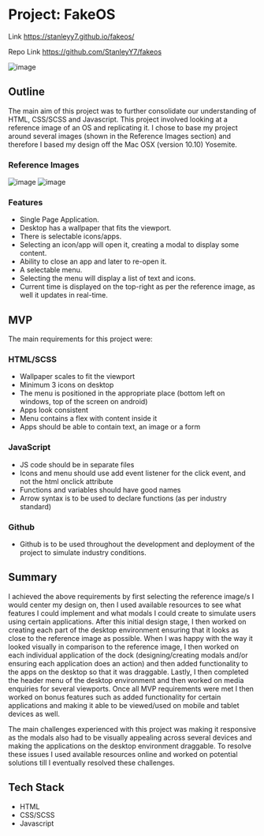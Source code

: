 # Project: FakeOS

Link https://stanleyy7.github.io/fakeos/

Repo Link https://github.com/StanleyY7/fakeos

![image](https://user-images.githubusercontent.com/119549394/210021374-98510733-7967-422d-a443-562cac48ed22.png)

## Outline

The main aim of this project was to further consolidate our understanding of HTML, CSS/SCSS and Javascript. This project involved looking at a reference image of an OS and replicating it. I chose to base my project around several images (shown in the Reference Images section) and therefore I based my design off the Mac OSX (version 10.10) Yosemite.

### Reference Images

![image](https://user-images.githubusercontent.com/119549394/208292679-d47792d7-f9d4-4527-88f7-d4ebd0c09e03.png)
![image](https://user-images.githubusercontent.com/119549394/208294238-2bf08c84-432c-4038-98af-977629c521f4.png)

### Features

- Single Page Application.
- Desktop has a wallpaper that fits the viewport.
- There is selectable icons/apps.
- Selecting an icon/app will open it, creating a modal to display some content.
- Ability to close an app and later to re-open it.
- A selectable menu.
- Selecting the menu will display a list of text and icons.
- Current time is displayed on the top-right as per the reference image, as well it updates in real-time.

## MVP

The main requirements for this project were:

### HTML/SCSS

- Wallpaper scales to fit the viewport
- Minimum 3 icons on desktop
- The menu is positioned in the appropriate place (bottom left on windows, top of the screen on android)
- Apps look consistent
- Menu contains a flex with content inside it
- Apps should be able to contain text, an image or a form

### JavaScript

- JS code should be in separate files
- Icons and menu should use add event listener for the click event, and not the html onclick attribute
- Functions and variables should have good names
- Arrow syntax is to be used to declare functions (as per industry standard)

### Github

- Github is to be used throughout the development and deployment of the project to simulate industry conditions.

## Summary

I achieved the above requirements by first selecting the reference image/s I would center my design on, then I used available resources to see what features I could implement and what modals I could create to simulate users using certain applications. After this initial design stage, I then worked on creating each part of the desktop environment ensuring that it looks as close to the reference image as possible. When I was happy with the way it looked visually in comparison to the reference image, I then worked on each individual application of the dock (designing/creating modals and/or ensuring each application does an action) and then added functionality to the apps on the desktop so that it was draggable. Lastly, I then completed the header menu of the desktop environment and then worked on media enquiries for several viewports. Once all MVP requirements were met I then worked on bonus features such as added functionality for certain applications and making it able to be viewed/used on mobile and tablet devices as well.

The main challenges experienced with this project was making it responsive as the modals also had to be visually appealing across several devices and making the applications on the desktop environment draggable. To resolve these issues I used available resources online and worked on potential solutions till I eventually resolved these challenges.

## Tech Stack

- HTML
- CSS/SCSS
- Javascript

